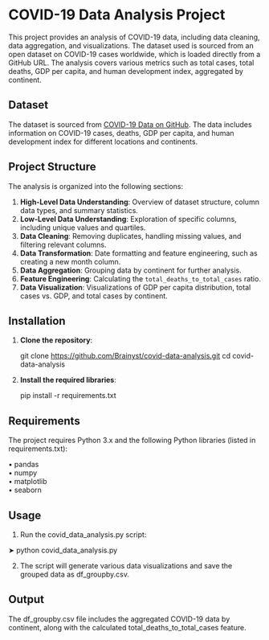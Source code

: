 # COVID-19 Data Analysis Project

This project provides an analysis of COVID-19 data, including data cleaning, data aggregation, and visualizations. The dataset used is sourced from an open dataset on COVID-19 cases worldwide, which is loaded directly from a GitHub URL. The analysis covers various metrics such as total cases, total deaths, GDP per capita, and human development index, aggregated by continent. 

## Dataset

The dataset is sourced from [COVID-19 Data on GitHub](https://github.com/SR1608/Datasets/main/covid-data.csv). The data includes information on COVID-19 cases, deaths, GDP per capita, and human development index for different locations and continents.

## Project Structure

The analysis is organized into the following sections:

1. **High-Level Data Understanding**: Overview of dataset structure, column data types, and summary statistics.
2. **Low-Level Data Understanding**: Exploration of specific columns, including unique values and quartiles.
3. **Data Cleaning**: Removing duplicates, handling missing values, and filtering relevant columns.
4. **Data Transformation**: Date formatting and feature engineering, such as creating a new month column.
5. **Data Aggregation**: Grouping data by continent for further analysis.
6. **Feature Engineering**: Calculating the `total_deaths_to_total_cases` ratio.
7. **Data Visualization**: Visualizations of GDP per capita distribution, total cases vs. GDP, and total cases by continent.

## Installation

1. **Clone the repository**:
   
   git clone https://github.com/Brainyst/covid-data-analysis.git
   cd covid-data-analysis

2. **Install the required libraries**:

     pip install -r requirements.txt

## Requirements
The project requires Python 3.x and the following Python libraries (listed in requirements.txt):

• pandas<br>
• numpy<br>
• matplotlib<br>
• seaborn <br>

## Usage

1. Run the covid_data_analysis.py script:

➤ python covid_data_analysis.py

2. The script will generate various data visualizations and save the grouped data as df_groupby.csv.
   
## Output

The df_groupby.csv file includes the aggregated COVID-19 data by continent, along with the calculated total_deaths_to_total_cases feature.
